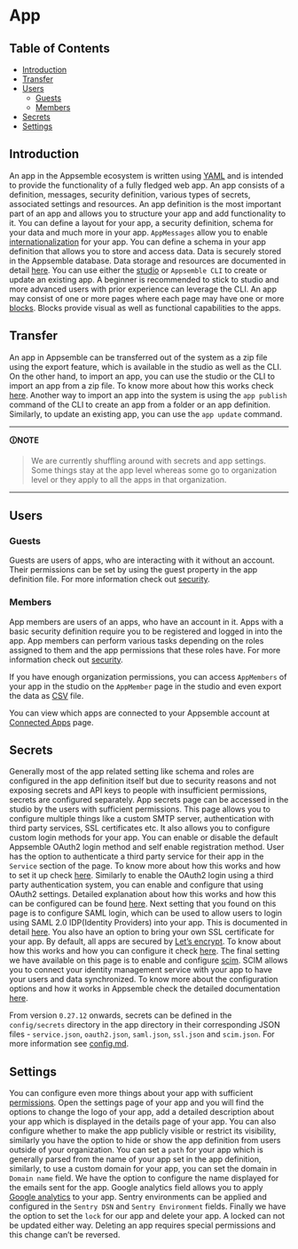 # App

## Table of Contents

- [Introduction](#introduction)
- [Transfer](#transfer)
- [Users](#users)
  - [Guests](#guests)
  - [Members](#members)
- [Secrets](#secrets)
- [Settings](#settings)

## Introduction

An app in the Appsemble ecosystem is written using [YAML](yaml-syntax.mdx) and is intended to
provide the functionality of a fully fledged web app. An app consists of a definition, messages,
security definition, various types of secrets, associated settings and resources. An app definition
is the most important part of an app and allows you to structure your app and add functionality to
it. You can define a layout for your app, a security definition, schema for your data and much more
in your app. `AppMessages` allow you to enable
[internationalization](https://en.wikipedia.org/wiki/Internationalization_and_localization) for your
app. You can define a schema in your app definition that allows you to store and access data. Data
is securely stored in the Appsemble database. Data storage and resources are documented in detail
[here](storage.md). You can use either the [studio](studio.md) or `Appsemble CLI` to create or
update an existing app. A beginner is recommended to stick to studio and more advanced users with
prior experience can leverage the CLI. An app may consist of one or more pages where each page may
have one or more [blocks](/blocks). Blocks provide visual as well as functional capabilities to the
apps.

## Transfer

An app in Appsemble can be transferred out of the system as a zip file using the export feature,
which is available in the studio as well as the CLI. On the other hand, to import an app, you can
use the studio or the CLI to import an app from a zip file. To know more about how this works check
[here](basic-app.md#export-import). Another way to import an app into the system is using the
`app publish` command of the CLI to create an app from a folder or an app definition. Similarly, to
update an existing app, you can use the `app update` command.

---

**🛈NOTE**

> We are currently shuffling around with secrets and app settings. Some things stay at the app level
> whereas some go to organization level or they apply to all the apps in that organization.

---

## Users

### Guests

Guests are users of apps, who are interacting with it without an account. Their permissions can be
set by using the guest property in the app definition file. For more information check out
[security](./security.md).

### Members

App members are users of an apps, who have an account in it. Apps with a basic security definition
require you to be registered and logged in into the app. App members can perform various tasks
depending on the roles assigned to them and the app permissions that these roles have. For more
information check out [security](./security.md/#).

If you have enough organization permissions, you can access `AppMembers` of your app in the studio
on the `AppMember` page in the studio and even export the data as
[CSV](https://en.wikipedia.org/wiki/Comma-separated_values) file.

You can view which apps are connected to your Appsemble account at [Connected Apps](/settings/apps)
page.

## Secrets

Generally most of the app related setting like schema and roles are configured in the app definition
itself but due to security reasons and not exposing secrets and API keys to people with insufficient
permissions, secrets are configured separately. App secrets page can be accessed in the studio by
the users with sufficient permissions. This page allows you to configure multiple things like a
custom SMTP server, authentication with third party services, SSL certificates etc. It also allows
you to configure custom login methods for your app. You can enable or disable the default Appsemble
OAuth2 login method and self enable registration method. User has the option to authenticate a third
party service for their app in the `Service` section of the page. To know more about how this works
and how to set it up check [here](service.md). Similarly to enable the OAuth2 login using a third
party authentication system, you can enable and configure that using OAuth2 settings. Detailed
explanation about how this works and how this can be configured can be found [here](oauth2.md). Next
setting that you found on this page is to configure SAML login, which can be used to allow users to
login using SAML 2.0 IDP(Identity Providers) into your app. This is documented in detail
[here](saml.md). You also have an option to bring your own SSL certificate for your app. By default,
all apps are secured by [Let’s encrypt](https://letsencrypt.org/). To know about how this works and
how you can configure it check [here](tls.md). The final setting we have available on this page is
to enable and configure
[scim](https://en.wikipedia.org/wiki/System_for_Cross-domain_Identity_Management). SCIM allows you
to connect your identity management service with your app to have your users and data synchronized.
To know more about the configuration options and how it works in Appsemble check the detailed
documentation [here](scim.md).

From version `0.27.12` onwards, secrets can be defined in the `config/secrets` directory in the app
directory in their corresponding JSON files - `service.json`, `oauth2.json`, `saml.json`, `ssl.json`
and `scim.json`. For more information see [config.md](config.md).

## Settings

You can configure even more things about your app with sufficient [permissions](organizations.mdx).
Open the settings page of your app and you will find the options to change the logo of your app, add
a detailed description about your app which is displayed in the details page of your app. You can
also configure whether to make the app publicly visible or restrict its visibility, similarly you
have the option to hide or show the app definition from users outside of your organization. You can
set a `path` for your app which is generally parsed from the name of your app set in the app
definition, similarly, to use a custom domain for your app, you can set the domain in `Domain name`
field. We have the option to configure the name displayed for the emails sent for the app. Google
analytics field allows you to apply [Google analytics](analytics.md#google-analytics) to your app.
Sentry environments can be applied and configured in the `Sentry DSN` and `Sentry Environment`
fields. Finally we have the option to set the `lock` for our app and delete your app. A locked can
not be updated either way. Deleting an app requires special permissions and this change can’t be
reversed.
